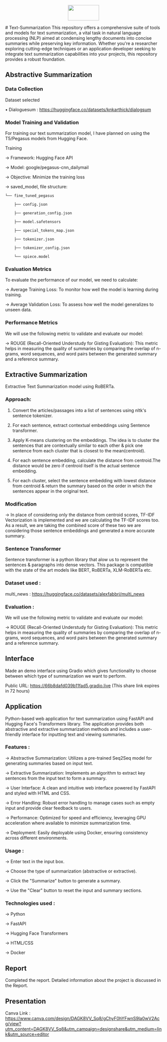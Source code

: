 <p align="center"><img src="https://github.com/user-attachments/assets/0f309e0e-dbbe-4109-8167-84ddbbb03a53" width="100" height="50"></p>
# Text-Summarization
This repository offers a comprehensive suite of tools and models for text summarization, a vital task in natural language processing (NLP) aimed at condensing lengthy documents into concise summaries while preserving key information. Whether you're a researcher exploring cutting-edge techniques or an application developer seeking to integrate text summarization capabilities into your projects, this repository provides a robust foundation.

## Abstractive Summarization

### Data Collection
Dataset selected

•	Dialoguesum : https://huggingface.co/datasets/knkarthick/dialogsum

### Model Training and Validation
For training our text summarization model, I have planned on using the T5/Pegasus models from Hugging Face.

Training

-> Framework: Hugging Face API

-> Model: google/pegasus-cnn_dailymail

-> Objective: Minimize the training loss

-> saved_model, file structure:
```
└── fine_tuned_pegasus

    ├── config.json

    ├── generation_config.json

    ├── model.safetensors

    ├── special_tokens_map.json

    ├── tokenizer.json

    ├── tokenizer_config.json

    └── spiece.model
```

### Evaluation Metrics
To evaluate the performance of our model, we need to calculate:

-> Average Training Loss: To monitor how well the model is learning during training.

-> Average Validation Loss: To assess how well the model generalizes to unseen data.

### Performance Metrics
We will use the following metric to validate and evaluate our model:

-> ROUGE (Recall-Oriented Understudy for Gisting Evaluation): This metric helps in measuring the quality of summaries by comparing the overlap of n-grams, word sequences, and word pairs between the generated summary and a reference summary.

## Extractive Summarization
Extractive Text Summarization model using RoBERTa.

### Approach:

1. Convert the articles/passages into a list of sentences using nltk's sentence tokenizer.
  
2. For each sentence, extract contextual embeddings using Sentence transformer.

3. Apply K-means clustering on the embeddings. The idea is to cluster the sentences that are contextually similar to each other & pick one sentence from each cluster that is closest to the mean(centroid).
 
4. For each sentence embedding, calculate the distance from centroid.The distance would be zero if centroid itself is the actual sentence embedding.
   
5. For each cluster, select the sentence embedding with lowest distance from centroid & return the summary based on the order in which the sentences appear in the original text.

### Modification

-> In place of considering only the distance from centroid scores, TF-IDF Vectorization is implemented and we are calculating the TF-IDF scores too. As a result, we are taking the combined score of these two we are considering those sentence embeddings and generated a more accurate summary.

### Sentence Transformer

Sentence transformer is a python library that alow us to represent the sentences & paragraphs into dense vectors. This package is compatible with the state of the art models like BERT, RoBERTa, XLM-RoBERTa etc.

### Dataset used :

multi_news : https://huggingface.co/datasets/alexfabbri/multi_news

### Evaluation :
We will use the following metric to validate and evaluate our model:

-> ROUGE (Recall-Oriented Understudy for Gisting Evaluation): This metric helps in measuring the quality of summaries by comparing the overlap of n-grams, word sequences, and word pairs between the generated summary and a reference summary.

## Interface 
Made an demo interface using Gradio which gives functionality to choose between which type of summarization we want to perform.

Public URL: https://66b8dafd039b11fad5.gradio.live (This share link expires in 72 hours)

## Application 
Python-based web application for text summarization using FastAPI and Hugging Face's Transformers library. The application provides both abstractive and extractive summarization methods and includes a user-friendly interface for inputting text and viewing summaries.

### Features :
-> Abstractive Summarization: Utilizes a pre-trained Seq2Seq model for generating summaries based on input text.

-> Extractive Summarization: Implements an algorithm to extract key sentences from the input text to form a summary.

-> User Interface: A clean and intuitive web interface powered by FastAPI and styled with HTML and CSS.

-> Error Handling: Robust error handling to manage cases such as empty input and provide clear feedback to users.

-> Performance: Optimized for speed and efficiency, leveraging GPU acceleration where available to minimize summarization time.

-> Deployment: Easily deployable using Docker, ensuring consistency across different environments.

### Usage :
-> Enter text in the input box.

-> Choose the type of summarization (abstractive or extractive).

-> Click the "Summarize" button to generate a summary.

-> Use the "Clear" button to reset the input and summary sections.

### Technologies used : 
-> Python

-> FastAPI

-> Hugging Face Transformers

-> HTML/CSS

-> Docker

## Report
Completed the report. Detailed information about the project is discussed in the Report.

## Presentation

Canva Link : https://www.canva.com/design/DAGK8VV_Sq8/gChyF0hYFwnS9la0wV2Acg/view?utm_content=DAGK8VV_Sq8&utm_campaign=designshare&utm_medium=link&utm_source=editor
